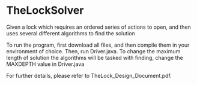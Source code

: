 # TheLockSolver
Given a lock which requires an ordered series of actions to open, and then uses several different algorithms to find the solution

To run the program, first download all files, and then compile them in your environment of choice. Then, run Driver.java. To change the maximum length of solution the algorithms will be tasked with finding, change the MAXDEPTH value in Driver.java

For further details, please refer to TheLock_Design_Document.pdf.
